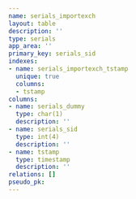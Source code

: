 ```yaml
---
name: serials_importexch
layout: table
description: ''
type: serials
app_area: ''
primary_key: serials_sid
indexes:
- name: serials_importexch_tstamp
  unique: true
  columns:
  - tstamp
columns:
- name: serials_dummy
  type: char(1)
  description: ''
- name: serials_sid
  type: int(4)
  description: ''
- name: tstamp
  type: timestamp
  description: ''
relations: []
pseudo_pk: 
---
```


